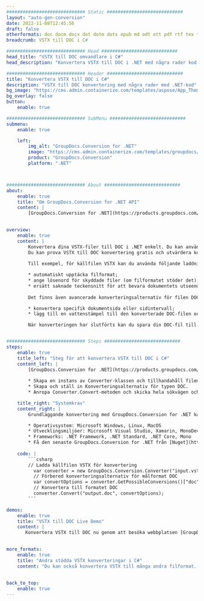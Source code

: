 ```yaml
---
############################# Static ############################
layout: "auto-gen-conversion"
date: 2022-11-08T12:45:56
draft: false
otherformats: doc docm docx dot dotm dotx epub md odt ott pdf rtf tex txt vdx vsdm vsdx vssm vssx vstm vstx vsx vtx xps
breadcrumb: VSTX till DOC i C#

############################# Head ############################
head_title: "VSTX till DOC omvandlare i C#"
head_description: "Konvertera VSTX till DOC i .NET med några rader kod. Använd GroupDocs Document Conversion API för att konvertera över 160 filformat."

############################# Header ############################
title: "Konvertera VSTX till DOC i C#"
description: "VSTX till DOC konvertering med några rader med .NET-kod"
bg_image: "https://cms.admin.containerize.com/templates/aspose/App_Themes/V3/images/bg/header1.png"
bg_overlay: false
button:
    enable: true

############################# SubMenu ############################
submenu:
    enable: true

    left:
        img_alt: "GroupDocs.Conversion for .NET"
        image: "https://cms.admin.containerize.com/templates/groupdocs/images/product-logos/90x90-noborder/groupdocs-conversion-net.png"
        product: "GroupDocs.Conversion"
        platform: ".NET"



############################# About ############################
about:
    enable: true
    title: "Om GroupDocs.Conversion for .NET API"
    content: |
        [GroupDocs.Conversion for .NET](https://products.groupdocs.com/conversion/net/) kan användas för att konvertera Microsoft Word, Excel, PowerPoint, PDF, Visio och andra format. GroupDocs.Conversion är ett fristående API som är lämpligt för back-end och interna system där hög prestanda krävs. Det beror inte på någon programvara som Microsoft eller Open Office.
    

overview:
    enable: true
    content: |
        Konvertera dina VSTX-filer till DOC i .NET enkelt. Du kan använda bara ett par C# kodrader i valfri plattform som du vill, som - Windows, Linux, macOS.
        Du kan prova VSTX till DOC konvertering gratis och utvärdera konverteringsresultatens kvalitet. Tillsammans med enkla filkonverteringsscenarier kan du prova mer avancerade alternativ för att ladda källfilen VSTX och för att spara resultatet DOC. 
        
        Till exempel, för källfilen VSTX kan du använda följande laddningsalternativ:

        * automatiskt upptäcka filformat;
        * ange lösenord för skyddade filer (om filformatet stöder det);
        * ersätt saknade teckensnitt för att bevara dokumentets utseende.
        
        Det finns även avancerade konverteringsalternativ för filen DOC:

        * konvertera specifik dokumentsida eller sidintervall;
        * lägg till en vattenstämpel till den konverterade DOC-filen och många fler.

        När konverteringen har slutförts kan du spara din DOC-fil till den lokala filsökvägen eller någon tredje parts lagring som FTP, Amazon S3, Google Drive, Dropbox etc. Observera - för att konvertera VSTX till {{ TO}} det finns inget behov av någon ytterligare programvara installerad - som MS Office, Open Office, Adobe Acrobat Reader etc.


############################# Steps ############################
steps:
    enable: true
    title_left: "Steg för att konvertera VSTX till DOC i C#"
    content_left: |
        [GroupDocs.Conversion for .NET](https://products.groupdocs.com/conversion/net/) gör det enkelt för utvecklare att konvertera en VSTX-fil till DOC med några rader kod.
        
        * Skapa en instans av Converter-klassen och tillhandahåll filen VSTX med den fullständiga sökvägen
        * Skapa och ställ in Konverteringsalternativ för typen DOC.
        * Anropa Converter.Convert-metoden och skicka hela sökvägen och formatet (DOC) som en parameter

    title_right: "Systemkrav"
    content_right: |
        Grundläggande konvertering med GroupDocs.Conversion for .NET kan göras med bara några enkla steg. Våra API:er stöds på alla större plattformar och operativsystem. Innan du kör koden nedan, se till att du har följande förutsättningar installerade på ditt system.

        * Operativsystem: Microsoft Windows, Linux, MacOS
        * Utvecklingsmiljöer: Microsoft Visual Studio, Xamarin, MonoDevelop
        * Frameworks: .NET Framework, .NET Standard, .NET Core, Mono
        * Få den senaste GroupDocs.Conversion for .NET från [Nuget](https://www.nuget.org/packages/groupdocs.conversion)
         
    code: |
        ```csharp    
        // Ladda källfilen VSTX för konvertering
          var converter = new GroupDocs.Conversion.Converter("input.vstx");
          // Förbered konverteringsalternativ för målformat DOC
          var convertOptions = converter.GetPossibleConversions()["doc"].ConvertOptions;
          // Konvertera till formatet DOC
          converter.Convert("output.doc", convertOptions);
        ```

demos:
    enable: true
    title: "VSTX till DOC Live Demo"
    content: |
       Konvertera VSTX till DOC nu genom att besöka webbplatsen [GroupDocs.Conversion App](https://products.groupdocs.app/conversion/family). Onlinedemo har följande fördelar
          

more_formats:
    enable: true
    title: "Andra stödda VSTX konverteringar i C#"
    content: "Du kan också konvertera VSTX till många andra filformat. Se listan nedan."
       
       
back_to_top:
    enable: true
---
```

